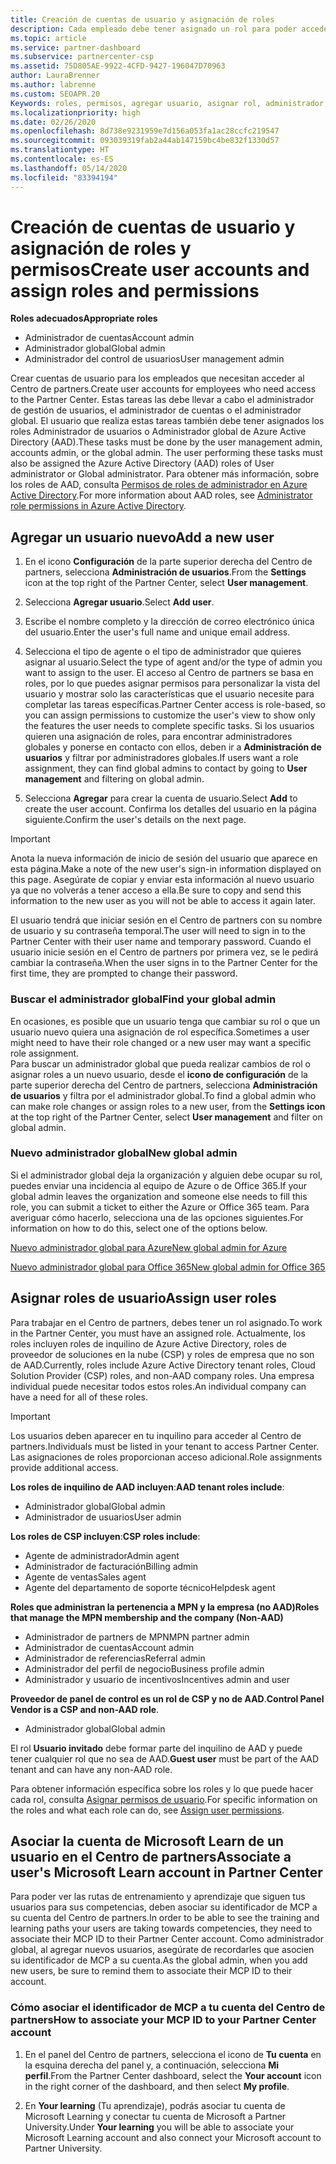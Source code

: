 ```yaml
---
title: Creación de cuentas de usuario y asignación de roles
description: Cada empleado debe tener asignado un rol para poder acceder al Centro de partners. Obtén información acerca de cómo crear cuentas de usuario, asignar roles y establecer permisos.
ms.topic: article
ms.service: partner-dashboard
ms.subservice: partnercenter-csp
ms.assetid: 75D805AE-9922-4CFD-9427-196047D70963
author: LauraBrenner
ms.author: labrenne
ms.custom: SEOAPR.20
Keywords: roles, permisos, agregar usuario, asignar rol, administrador, agente,
ms.localizationpriority: high
ms.date: 02/26/2020
ms.openlocfilehash: 8d738e9231959e7d156a053fa1ac28ccfc219547
ms.sourcegitcommit: 093039319fab2a44ab147159bc4be832f1330d57
ms.translationtype: HT
ms.contentlocale: es-ES
ms.lasthandoff: 05/14/2020
ms.locfileid: "83394194"
---
```

# <a name="create-user-accounts-and-assign-roles-and-permissions"></a><span data-ttu-id="f76c4-105">Creación de cuentas de usuario y asignación de roles y permisos</span><span class="sxs-lookup"><span data-stu-id="f76c4-105">Create user accounts and assign roles and permissions</span></span>

<span data-ttu-id="f76c4-106">**Roles adecuados**</span><span class="sxs-lookup"><span data-stu-id="f76c4-106">**Appropriate roles**</span></span>

- <span data-ttu-id="f76c4-107">Administrador de cuentas</span><span class="sxs-lookup"><span data-stu-id="f76c4-107">Account admin</span></span>
- <span data-ttu-id="f76c4-108">Administrador global</span><span class="sxs-lookup"><span data-stu-id="f76c4-108">Global admin</span></span>
- <span data-ttu-id="f76c4-109">Administrador del control de usuarios</span><span class="sxs-lookup"><span data-stu-id="f76c4-109">User management admin</span></span>

<span data-ttu-id="f76c4-110">Crear cuentas de usuario para los empleados que necesitan acceder al Centro de partners.</span><span class="sxs-lookup"><span data-stu-id="f76c4-110">Create user accounts for employees who need access to the Partner Center.</span></span> <span data-ttu-id="f76c4-111">Estas tareas las debe llevar a cabo el administrador de gestión de usuarios, el administrador de cuentas o el administrador global. El usuario que realiza estas tareas también debe tener asignados los roles Administrador de usuarios o Administrador global de Azure Active Directory (AAD).</span><span class="sxs-lookup"><span data-stu-id="f76c4-111">These tasks must be done by the user management admin, accounts admin, or the global admin. The user performing these tasks must also be assigned the Azure Active Directory (AAD) roles of User administrator or Global administrator.</span></span> <span data-ttu-id="f76c4-112">Para obtener más información, sobre los roles de AAD, consulta [Permisos de roles de administrador en Azure Active Directory](https://docs.microsoft.com/azure/active-directory/users-groups-roles/directory-assign-admin-roles).</span><span class="sxs-lookup"><span data-stu-id="f76c4-112">For more information about AAD roles, see [Administrator role permissions in Azure Active Directory](https://docs.microsoft.com/azure/active-directory/users-groups-roles/directory-assign-admin-roles).</span></span>


## <a name="add-a-new-user"></a><span data-ttu-id="f76c4-113">Agregar un usuario nuevo</span><span class="sxs-lookup"><span data-stu-id="f76c4-113">Add a new user</span></span>

1. <span data-ttu-id="f76c4-114">En el icono **Configuración** de la parte superior derecha del Centro de partners, selecciona **Administración de usuarios**.</span><span class="sxs-lookup"><span data-stu-id="f76c4-114">From the **Settings** icon at the top right of the Partner Center, select **User management**.</span></span>

2. <span data-ttu-id="f76c4-115">Selecciona **Agregar usuario**.</span><span class="sxs-lookup"><span data-stu-id="f76c4-115">Select **Add user**.</span></span>

3. <span data-ttu-id="f76c4-116">Escribe el nombre completo y la dirección de correo electrónico única del usuario.</span><span class="sxs-lookup"><span data-stu-id="f76c4-116">Enter the user's full name and unique email address.</span></span>

4. <span data-ttu-id="f76c4-117">Selecciona el tipo de agente o el tipo de administrador que quieres asignar al usuario.</span><span class="sxs-lookup"><span data-stu-id="f76c4-117">Select the type of agent and/or the type of admin you want to assign to the user.</span></span> <span data-ttu-id="f76c4-118">El acceso al Centro de partners se basa en roles, por lo que puedes asignar permisos para personalizar la vista del usuario y mostrar solo las características que el usuario necesite para completar las tareas específicas.</span><span class="sxs-lookup"><span data-stu-id="f76c4-118">Partner Center access is role-based, so you can assign permissions to customize the user's view to show only the features the user needs to complete specific tasks.</span></span>  <span data-ttu-id="f76c4-119">Si los usuarios quieren una asignación de roles, para encontrar administradores globales y ponerse en contacto con ellos, deben ir a **Administración de usuarios** y filtrar por administradores globales.</span><span class="sxs-lookup"><span data-stu-id="f76c4-119">If users want a role assignment, they can find global admins to contact by going to **User management** and filtering on global admin.</span></span>

5. <span data-ttu-id="f76c4-120">Selecciona **Agregar** para crear la cuenta de usuario.</span><span class="sxs-lookup"><span data-stu-id="f76c4-120">Select **Add** to create the user account.</span></span> <span data-ttu-id="f76c4-121">Confirma los detalles del usuario en la página siguiente.</span><span class="sxs-lookup"><span data-stu-id="f76c4-121">Confirm the user's details on the next page.</span></span>

> [!IMPORTANT]  
> <span data-ttu-id="f76c4-122">Anota la nueva información de inicio de sesión del usuario que aparece en esta página.</span><span class="sxs-lookup"><span data-stu-id="f76c4-122">Make a note of the new user's sign-in information displayed on this page.</span></span> <span data-ttu-id="f76c4-123">Asegúrate de copiar y enviar esta información al nuevo usuario ya que no volverás a tener acceso a ella.</span><span class="sxs-lookup"><span data-stu-id="f76c4-123">Be sure to copy and send this information to the new user as you will not be able to access it again later.</span></span> 


<span data-ttu-id="f76c4-124">El usuario tendrá que iniciar sesión en el Centro de partners con su nombre de usuario y su contraseña temporal.</span><span class="sxs-lookup"><span data-stu-id="f76c4-124">The user will need to sign in to the Partner Center with their user name and temporary password.</span></span> <span data-ttu-id="f76c4-125">Cuando el usuario inicie sesión en el Centro de partners por primera vez, se le pedirá cambiar la contraseña.</span><span class="sxs-lookup"><span data-stu-id="f76c4-125">When the user signs in to the Partner Center for the first time, they are prompted to change their password.</span></span> 


### <a name="find-your-global-admin"></a><span data-ttu-id="f76c4-126">Buscar el administrador global</span><span class="sxs-lookup"><span data-stu-id="f76c4-126">Find your global admin</span></span>

<span data-ttu-id="f76c4-127">En ocasiones, es posible que un usuario tenga que cambiar su rol o que un usuario nuevo quiera una asignación de rol específica.</span><span class="sxs-lookup"><span data-stu-id="f76c4-127">Sometimes a user might need to have their role changed or a new user may want a specific role assignment.</span></span>  
<span data-ttu-id="f76c4-128">Para buscar un administrador global que pueda realizar cambios de rol o asignar roles a un nuevo usuario, desde el **icono de configuración** de la parte superior derecha del Centro de partners, selecciona **Administración de usuarios** y filtra por el administrador global.</span><span class="sxs-lookup"><span data-stu-id="f76c4-128">To find a global admin who can make role changes or assign roles to a new user, from the **Settings icon** at the top right of the Partner Center, select **User management** and filter on global admin.</span></span> 


### <a name="new-global-admin"></a><span data-ttu-id="f76c4-129">Nuevo administrador global</span><span class="sxs-lookup"><span data-stu-id="f76c4-129">New global admin</span></span>

<span data-ttu-id="f76c4-130">Si el administrador global deja la organización y alguien debe ocupar su rol, puedes enviar una incidencia al equipo de Azure o de Office 365.</span><span class="sxs-lookup"><span data-stu-id="f76c4-130">If your global admin leaves the organization and someone else needs to fill this role, you can submit a ticket to either the Azure or Office 365 team.</span></span> <span data-ttu-id="f76c4-131">Para averiguar cómo hacerlo, selecciona una de las opciones siguientes.</span><span class="sxs-lookup"><span data-stu-id="f76c4-131">For information on how to do this, select one of the options below.</span></span>

[<span data-ttu-id="f76c4-132">Nuevo administrador global para Azure</span><span class="sxs-lookup"><span data-stu-id="f76c4-132">New global admin for Azure</span></span>](https://support.microsoft.com/help/4505981/what-to-do-if-the-only-admin-for-your-mpn-program-has-left-the-company)

[<span data-ttu-id="f76c4-133">Nuevo administrador global para Office 365</span><span class="sxs-lookup"><span data-stu-id="f76c4-133">New global admin for Office 365</span></span>](https://admin.microsoft.com/)


## <a name="assign-user-roles"></a><span data-ttu-id="f76c4-134">Asignar roles de usuario</span><span class="sxs-lookup"><span data-stu-id="f76c4-134">Assign user roles</span></span>

<span data-ttu-id="f76c4-135">Para trabajar en el Centro de partners, debes tener un rol asignado.</span><span class="sxs-lookup"><span data-stu-id="f76c4-135">To work in the Partner Center, you must have an assigned role.</span></span>  <span data-ttu-id="f76c4-136">Actualmente, los roles incluyen roles de inquilino de Azure Active Directory, roles de proveedor de soluciones en la nube (CSP) y roles de empresa que no son de AAD.</span><span class="sxs-lookup"><span data-stu-id="f76c4-136">Currently, roles include Azure Active Directory tenant roles, Cloud Solution Provider (CSP) roles, and non-AAD company roles.</span></span> <span data-ttu-id="f76c4-137">Una empresa individual puede necesitar todos estos roles.</span><span class="sxs-lookup"><span data-stu-id="f76c4-137">An individual company can have a need for all of these roles.</span></span>

>[!Important]
><span data-ttu-id="f76c4-138">Los usuarios deben aparecer en tu inquilino para acceder al Centro de partners.</span><span class="sxs-lookup"><span data-stu-id="f76c4-138">Individuals must be listed in your tenant to access Partner Center.</span></span> <span data-ttu-id="f76c4-139">Las asignaciones de roles proporcionan acceso adicional.</span><span class="sxs-lookup"><span data-stu-id="f76c4-139">Role assignments provide additional access.</span></span>


<span data-ttu-id="f76c4-140">**Los roles de inquilino de AAD incluyen**:</span><span class="sxs-lookup"><span data-stu-id="f76c4-140">**AAD tenant roles include**:</span></span>
- <span data-ttu-id="f76c4-141">Administrador global</span><span class="sxs-lookup"><span data-stu-id="f76c4-141">Global admin</span></span>
- <span data-ttu-id="f76c4-142">Administrador de usuarios</span><span class="sxs-lookup"><span data-stu-id="f76c4-142">User admin</span></span>

<span data-ttu-id="f76c4-143">**Los roles de CSP incluyen**:</span><span class="sxs-lookup"><span data-stu-id="f76c4-143">**CSP roles include**:</span></span>
- <span data-ttu-id="f76c4-144">Agente de administrador</span><span class="sxs-lookup"><span data-stu-id="f76c4-144">Admin agent</span></span>
- <span data-ttu-id="f76c4-145">Administrador de facturación</span><span class="sxs-lookup"><span data-stu-id="f76c4-145">Billing admin</span></span>
- <span data-ttu-id="f76c4-146">Agente de ventas</span><span class="sxs-lookup"><span data-stu-id="f76c4-146">Sales agent</span></span>
- <span data-ttu-id="f76c4-147">Agente del departamento de soporte técnico</span><span class="sxs-lookup"><span data-stu-id="f76c4-147">Helpdesk agent</span></span>

<span data-ttu-id="f76c4-148">**Roles que administran la pertenencia a MPN y la empresa (no AAD)**</span><span class="sxs-lookup"><span data-stu-id="f76c4-148">**Roles that manage the MPN membership and the company (Non-AAD)**</span></span>
- <span data-ttu-id="f76c4-149">Administrador de partners de MPN</span><span class="sxs-lookup"><span data-stu-id="f76c4-149">MPN partner admin</span></span>
- <span data-ttu-id="f76c4-150">Administrador de cuentas</span><span class="sxs-lookup"><span data-stu-id="f76c4-150">Account admin</span></span>
- <span data-ttu-id="f76c4-151">Administrador de referencias</span><span class="sxs-lookup"><span data-stu-id="f76c4-151">Referral admin</span></span>
- <span data-ttu-id="f76c4-152">Administrador del perfil de negocio</span><span class="sxs-lookup"><span data-stu-id="f76c4-152">Business profile admin</span></span>
- <span data-ttu-id="f76c4-153">Administrador y usuario de incentivos</span><span class="sxs-lookup"><span data-stu-id="f76c4-153">Incentives admin and user</span></span>

<span data-ttu-id="f76c4-154">**Proveedor de panel de control es un rol de CSP y no de AAD**.</span><span class="sxs-lookup"><span data-stu-id="f76c4-154">**Control Panel Vendor is a CSP and non-AAD role**.</span></span>
- <span data-ttu-id="f76c4-155">Administrador global</span><span class="sxs-lookup"><span data-stu-id="f76c4-155">Global admin</span></span>

<span data-ttu-id="f76c4-156">El rol **Usuario invitado** debe formar parte del inquilino de AAD y puede tener cualquier rol que no sea de AAD.</span><span class="sxs-lookup"><span data-stu-id="f76c4-156">**Guest user** must be part of the AAD tenant and can have any non-AAD role.</span></span>

<span data-ttu-id="f76c4-157">Para obtener información específica sobre los roles y lo que puede hacer cada rol, consulta [Asignar permisos de usuario](permissions-overview.md).</span><span class="sxs-lookup"><span data-stu-id="f76c4-157">For specific information on the roles and what each role can do, see [Assign user permissions](permissions-overview.md).</span></span>

## <a name="associate-a-users-microsoft-learn-account-in-partner-center"></a><span data-ttu-id="f76c4-158">Asociar la cuenta de Microsoft Learn de un usuario en el Centro de partners</span><span class="sxs-lookup"><span data-stu-id="f76c4-158">Associate a user's Microsoft Learn account in Partner Center</span></span>

<span data-ttu-id="f76c4-159">Para poder ver las rutas de entrenamiento y aprendizaje que siguen tus usuarios para sus competencias, deben asociar su identificador de MCP a su cuenta del Centro de partners.</span><span class="sxs-lookup"><span data-stu-id="f76c4-159">In order to be able to see the training and learning paths your users are taking towards competencies, they need to associate their MCP ID to their Partner Center account.</span></span> <span data-ttu-id="f76c4-160">Como administrador global, al agregar nuevos usuarios, asegúrate de recordarles que asocien su identificador de MCP a su cuenta.</span><span class="sxs-lookup"><span data-stu-id="f76c4-160">As the global admin, when you add new users, be sure to remind them to associate their MCP ID to their account.</span></span> 

### <a name="how-to-associate-your-mcp-id-to-your-partner-center-account"></a><span data-ttu-id="f76c4-161">Cómo asociar el identificador de MCP a tu cuenta del Centro de partners</span><span class="sxs-lookup"><span data-stu-id="f76c4-161">How to associate your MCP ID to your Partner Center account</span></span>

1. <span data-ttu-id="f76c4-162">En el panel del Centro de partners, selecciona el icono de **Tu cuenta** en la esquina derecha del panel y, a continuación, selecciona **Mi perfil**.</span><span class="sxs-lookup"><span data-stu-id="f76c4-162">From the Partner Center dashboard, select the **Your account** icon in the right corner of the dashboard, and then select **My profile**.</span></span>

2. <span data-ttu-id="f76c4-163">En **Your learning** (Tu aprendizaje), podrás asociar tu cuenta de Microsoft Learning y conectar tu cuenta de Microsoft a Partner University.</span><span class="sxs-lookup"><span data-stu-id="f76c4-163">Under **Your learning** you will be able to associate your Microsoft Learning account and also connect your Microsoft account to Partner University.</span></span>
